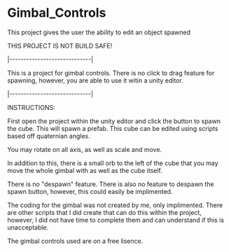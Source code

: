 # Gimbal_Controls
This project gives the user the ability to edit an object spawned

THIS PROJECT IS NOT BUILD SAFE!

|-----------------------------|

This is a project for gimbal controls. There is no click to drag feature for spawning, however, you are able to use it witin a unity editor. 

|-----------------------------|

INSTRUCTIONS:

First open the project within the unity editor and click the button to spawn the cube. This will spawn a prefab. This cube can be edited using scripts based off quaternian angles.

You may rotate on all axis, as well as scale and move.

In addition to this, there is a small orb to the left of the cube that you may move the whole gimbal with as well as the cube itself.

There is no "despawn" feature.
There is also no feature to despawn the spawn button, however, this could easily be implimented.

The coding for the gimbal was not created by me, only implimented. There are other scripts that I did create that can do this within the project, however, I did not have time to complete them and can understand if this is unacceptable. 

The gimbal controls used are on a free lisence.
